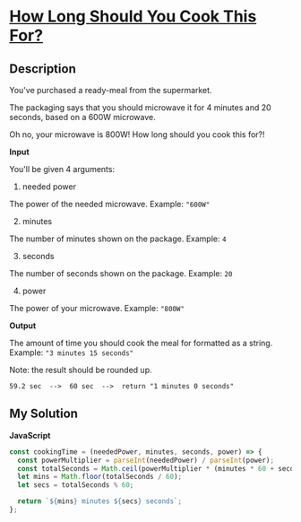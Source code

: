 # [How Long Should You Cook This For?](https://www.codewars.com/kata/5aefd0a686d075d5f3000091)

## Description

You've purchased a ready-meal from the supermarket.

The packaging says that you should microwave it for 4 minutes and 20 seconds, based on a 600W microwave.

Oh no, your microwave is 800W! How long should you cook this for?!

**Input**

You'll be given 4 arguments:

1. needed power

The power of the needed microwave.
Example: `"600W"`

2. minutes

The number of minutes shown on the package.
Example: `4`

3. seconds

The number of seconds shown on the package.
Example: `20`

4. power

The power of your microwave.
Example: `"800W"`

**Output**

The amount of time you should cook the meal for formatted as a string.
Example: `"3 minutes 15 seconds"`

Note: the result should be rounded up.

```
59.2 sec  -->  60 sec  -->  return "1 minutes 0 seconds"
```

## My Solution

**JavaScript**

```js
const cookingTime = (neededPower, minutes, seconds, power) => {
  const powerMultiplier = parseInt(neededPower) / parseInt(power);
  const totalSeconds = Math.ceil(powerMultiplier * (minutes * 60 + seconds));
  let mins = Math.floor(totalSeconds / 60);
  let secs = totalSeconds % 60;

  return `${mins} minutes ${secs} seconds`;
};
```
